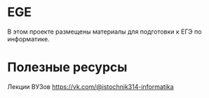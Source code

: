 # EGE
В этом проекте размещены материалы для подготовки к ЕГЭ по информатике.

# Полезные ресурсы
Лекции ВУЗов
https://vk.com/@istochnik314-informatika
